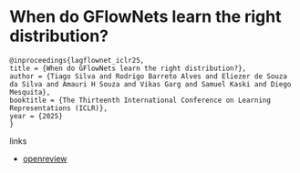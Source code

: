 # When do GFlowNets learn the right distribution?

```
@inproceedings{lagflownet_iclr25,
title = {When do GFlowNets learn the right distribution?},
author = {Tiago Silva and Rodrigo Barreto Alves and Eliezer de Souza da Silva and Amauri H Souza and Vikas Garg and Samuel Kaski and Diego Mesquita},
booktitle = {The Thirteenth International Conference on Learning Representations (ICLR)},
year = {2025}
}
```

links
- [openreview](https://openreview.net/forum?id=9GsgCUJtic)

